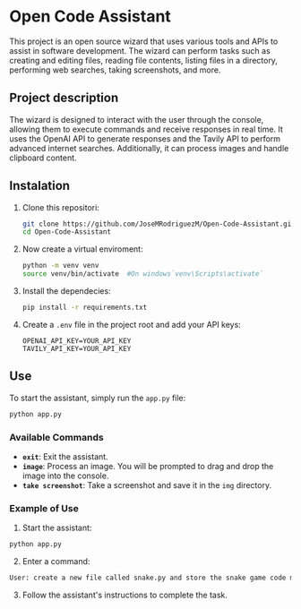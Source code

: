 # Open Code Assistant

This project is an open source wizard that uses various tools and APIs to assist in software development. The wizard can perform tasks such as creating and editing files, reading file contents, listing files in a directory, performing web searches, taking screenshots, and more.

## Project description

The wizard is designed to interact with the user through the console, allowing them to execute commands and receive responses in real time. It uses the OpenAI API to generate responses and the Tavily API to perform advanced internet searches. Additionally, it can process images and handle clipboard content.

## Instalation

1. Clone this repositori:
    ```sh
    git clone https://github.com/JoseMRodriguezM/Open-Code-Assistant.git
    cd Open-Code-Assistant
    ```

2. Now create a virtual enviroment:
    ```sh
    python -m venv venv
    source venv/bin/activate  #On windows`venv\Scripts\activate`
    ```

3. Install the dependecies:
    ```sh
    pip install -r requirements.txt
    ```

4. Create a `.env` file in the project root and add your API keys:
    ```env
    OPENAI_API_KEY=YOUR_API_KEY
    TAVILY_API_KEY=YOUR_API_KEY
    ```

## Use

To start the assistant, simply run the `app.py` file:
```sh
python app.py
```

### Available Commands

- **`exit`**: Exit the assistant.
- **`image`**: Process an image. You will be prompted to drag and drop the image into the console.
- **`take screenshot`**: Take a screenshot and save it in the `img` directory.

### Example of Use

1. Start the assistant:
 ```sh
 python app.py
 ```

2. Enter a command:
 ```sh
 User: create a new file called snake.py and store the snake game code made in python
 ```

3. Follow the assistant's instructions to complete the task.
